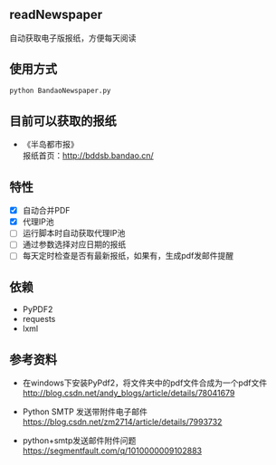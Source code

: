 ## readNewspaper
自动获取电子版报纸，方便每天阅读

## 使用方式
```python
python BandaoNewspaper.py
```

## 目前可以获取的报纸
* 《半岛都市报》  
报纸首页：http://bddsb.bandao.cn/

## 特性
* [x] 自动合并PDF
* [x] 代理IP池
* [ ] 运行脚本时自动获取代理IP池
* [ ] 通过参数选择对应日期的报纸
* [ ] 每天定时检查是否有最新报纸，如果有，生成pdf发邮件提醒

## 依赖
* PyPDF2
* requests
* lxml

## 参考资料
* 在windows下安装PyPdf2，将文件夹中的pdf文件合成为一个pdf文件  
http://blog.csdn.net/andy_blogs/article/details/78041679

* Python SMTP 发送带附件电子邮件  
https://blog.csdn.net/zm2714/article/details/7993732

* python+smtp发送邮件附件问题  
https://segmentfault.com/q/1010000009102883
